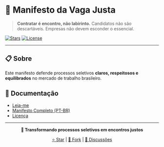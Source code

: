 # 🎯 Manifesto da Vaga Justa

> **Contratar é encontro, não labirinto.** Candidatos não são descartáveis. Empresas não devem esconder o essencial.

[![Stars](https://img.shields.io/github/stars/vaga-justa/vaga-justa?style=social)](https://github.com/vaga-justa/vaga-justa/stargazers)
[![License](https://img.shields.io/badge/license-CC%20BY--SA%204.0-blue.svg)](https://creativecommons.org/licenses/by-sa/4.0/)

---

## 📋 Sobre

Este manifesto defende processos seletivos **claros, respeitosos e equilibrados** no mercado de trabalho brasileiro.

## 📖 Documentação

- [Leia-me](https://github.com/vaga-justa/vaga-justa)
- [Manifesto Completo (PT-BR)](https://github.com/vaga-justa/vaga-justa/tree/main/docs/manifesto/pt-BR)
- [Licença](https://github.com/vaga-justa/vaga-justa/blob/main/LICENSE)

---

<div align="center">

**🌟 Transformando processos seletivos em encontros justos**

[⭐ Star](https://github.com/vaga-justa/vaga-justa) | [🔀 Fork](https://github.com/vaga-justa/vaga-justa/fork) | [💬 Discussões](https://github.com/vaga-justa/vaga-justa/discussions)

</div>
